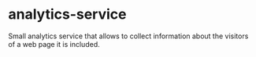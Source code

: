 # analytics-service
Small analytics service that allows to collect information about the visitors of a web page it is included.
